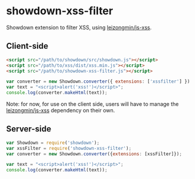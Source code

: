 # showdown-xss-filter

Showdown extension to filter XSS, using [leizongmin/js-xss](https://github.com/leizongmin/js-xss).

## Client-side

```html
<script src="/path/to/showdown/src/showdown.js"></script>
<script src="/path/to/xss/dist/xss.min.js"></script>
<script src="/path/to/showdown-xss-filter.js"></script>
```

```javascript
var converter = new Showdown.converter({ extensions: ['xssfilter'] })
var text = "<script>alert('xss!')</script>";
console.log(converter.makeHtml(text));
```

Note: for now, for use on the client side, users will have to manage the [leizongmin/js-xss](https://github.com/leizongmin/js-xss) dependency on their own.

## Server-side

```javascript
var Showdown = require('showdown');
var xssFilter = require('showdown-xss-filter');
var converter = new Showdown.converter({extensions: [xssFilter]});

var text = "<script>alert('xss!')</script>";
console.log(converter.makeHtml(text));
```
